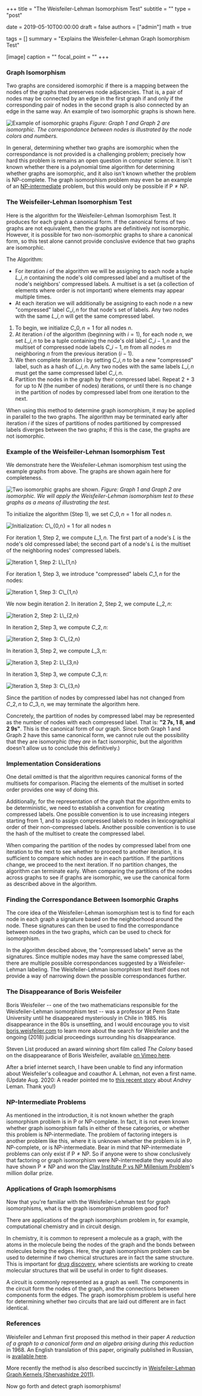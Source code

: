 +++
title = "The Weisfeiler-Lehman Isomorphism Test"
subtitle = ""
type = "post"

date = 2019-05-10T00:00:00
draft = false
authors = ["admin"]
math = true

tags = []
summary = "Explains the Weisfeiler-Lehman Graph Isomorphism Test"

[image]
  caption = ""
  focal_point = ""
+++

### Graph Isomorphism

Two graphs are considered isomorphic if there is a mapping between the nodes of the graphs that preserves node adjacencies.
That is, a pair of nodes may be connected by an edge in the first graph if and only if the corresponding pair of nodes in the second graph is also connected by an edge in the same way.
An example of two isomorphic graphs is shown here.

![Example of isomorphic graphs](graph-isomorphism.png "Two isomorphic graphs are shown.")
*Figure: Graph 1 and Graph 2 are isomorphic.
The correspondance between nodes is illustrated by the node colors and numbers.*

In general, determining whether two graphs are isomorphic when the correspondance is not provided is a challenging problem; precisely how hard this problem is remains an open question in computer science.
It isn't known whether there is a polynomial time algorithm for determining whether graphs are isomorphic, and it also isn't known whether the problem is $\text{NP-complete}.$
The graph isomorphism problem may even be an example of an [$\text{NP-intermediate}$](https://en.wikipedia.org/wiki/NP-intermediate) problem, but this would only be possible if $\text{P} \ne \text{NP}.$

### The Weisfeiler-Lehman Isomorphism Test

Here is the algorithm for the Weisfeiler-Lehman Isomorphism Test.
It produces for each graph a canonical form.
If the canonical forms of two graphs are not equivalent, then the graphs are definitively not isomorphic.
However, it is possible for two non-isomorphic graphs to share a canonical form, so this test alone cannot provide conclusive evidence that two graphs are isomorphic.

The Algorithm:

-  For iteration $i$ of the algorithm we will be assigning to each node a tuple $L\_{i,n}$ containing the node's old compressed label and a multiset of the node's neighbors' compressed labels.
A multiset is a set (a collection of elements where order is not important) where elements may appear multiple times.
-  At each iteration we will additionally be assigning to each node $n$ a new "compressed" label $C\_{i,n}$ for that node's set of labels.
Any two nodes with the same $L\_{i,n}$ will get the same compressed label.

1. To begin, we initialize $C\_{0,n} = 1$ for all nodes $n$.
2. At iteration $i$ of the algorithm (beginning with $i=1$), for each node $n$, we set $L\_{i,n}$ to be a tuple containing the node's old label $C\_{i-1,n}$ and the multiset of compressed node labels $C\_{i-1,m}$ from all nodes $m$ neighboring $n$ from the previous iteration $(i-1)$.
3. We then complete iteration $i$ by setting $C\_{i,n}$ to be a new "compressed" label, such as a hash of $L\_{i,n}$.
Any two nodes with the same labels $L\_{i,n}$ must get the same compressed label $C\_{i,n}$.
4. Partition the nodes in the graph by their compressed label.
Repeat 2 + 3 for up to $N$ (the number of nodes) iterations, or until there is no change in the partition of nodes by compressed label from one iteration to the next.

When using this method to determine graph isomorphism, it may be applied in parallel to the two graphs.
The algorithm may be terminated early after iteration $i$ if the sizes of partitions of nodes partitioned by compressed labels diverges between the two graphs; if this is the case, the graphs are not isomorphic.

### Example of the Weisfeiler-Lehman Isomorphism Test

We demonstrate here the Weisfeiler-Lehman isomorphism test using the example graphs from above.
The graphs are shown again here for completeness.

![Two isomorphic graphs are shown.](graph-isomorphism-000.png "Two isomorphic graphs are shown.")
*Figure: Graph 1 and Graph 2 are isomorphic.
We will apply the Weisfeiler-Lehman isomorphism test to these graphs as a means of illustrating the test.*

To initialize the algorithm (Step 1), we set $C\_{0,n} = 1$ for all nodes $n$.

![Initialization: $C\_{0,n} = 1$ for all nodes $n$](graph-isomorphism-001.png "We initialize $C\_{0,n} = 1$ for all nodes.")

For iteration 1, Step 2, we compute $L\_{1,n}$.
The first part of a node's $L$ is the node's old compressed label; the second part of a node's $L$ is the multiset of the neighboring nodes' compressed labels.

![Iteration 1, Step 2: $L\_{1,n}$](graph-isomorphism-002.png "Iteration 1, Step 2: $L\_{1,n}$")

For iteration 1, Step 3, we introduce "compressed" labels $C\_{1,n}$ for the nodes:

![Iteration 1, Step 3: $C\_{1,n}$](graph-isomorphism-003.png "Iteration 1, Step 3: $C\_{1,n}$")

We now begin iteration 2.
In iteration 2, Step 2, we compute $L\_{2,n}$:

![Iteration 2, Step 2: $L\_{2,n}$](graph-isomorphism-004.png "Iteration 2, Step 2: $L\_{2,n}$")

In iteration 2, Step 3, we compute $C\_{2,n}$:

![Iteration 2, Step 3: $C\_{2,n}$](graph-isomorphism-005.png "Iteration 2, Step 3: $C\_{2,n}$")

In iteration 3, Step 2, we compute $L\_{3,n}$:

![Iteration 3, Step 2: $L\_{3,n}$](graph-isomorphism-006.png "Iteration 3, Step 2: $L\_{3,n}$")

In iteration 3, Step 3, we compute $C\_{3,n}$:

![Iteration 3, Step 3: $C\_{3,n}$](graph-isomorphism-007.png "Iteration 3, Step 3: $C\_{3,n}$")

Since the partition of nodes by compressed label has not changed from $C\_{2,n}$ to $C\_{3,n}$, we may terminate the algorithm here.

Concretely, the partition of nodes by compressed label may be represented as the number of nodes with each compressed label.
That is: **"2 7s, 1 8, and 2 9s"**.
This is the canonical form of our graph.
Since both Graph 1 and Graph 2 have this same canonical form, we cannot rule out the possibility that they are isomorphic (they _are_ in fact isomorphic, but the algorithm doesn't allow us to conclude this definitively.)

### Implementation Considerations

One detail omitted is that the algorithm requires canonical forms of the multisets for comparison.
Placing the elements of the multiset in sorted order provides one way of doing this.

Additionally, for the representation of the graph that the algorithm emits to be deterministic, we need to establish a convention for creating compressed labels.
One possible convention is to use increasing integers starting from 1, and to assign compressed labels to nodes in lexicographical order of their non-compressed labels.
Another possible convention is to use the hash of the multiset to create the compressed label.

When comparing the partition of the nodes by compressed label from one iteration to the next to see whether to proceed to another iteration, it is sufficient to compare which nodes are in each partition.
If the partitions change, we proceed to the next iteration.
If no partition changes, the algorithm can terminate early.
When comparing the partitions of the nodes across graphs to see if graphs are isomorphic, we use the canonical form as described above in the algorithm.

### Finding the Correspondance Between Isomorphic Graphs

The core idea of the Weisfeiler-Lehman isomorphism test is to find for each node in each graph a signature based on the neighborhood around the node.
These signatures can then be used to find the correspondance between nodes in the two graphs, which can be used to check for isomorphism.

In the algorithm descibed above, the "compressed labels" serve as the signatures.
Since multiple nodes may have the same compressed label, there are multiple possible correspondances suggested by a Weisfeiler-Lehman labeling.
The Weisfeiler-Lehman isomorphism test itself does not provide a way of narrowing down the possible correspondances further.

### The Disappearance of Boris Weisfeiler

Boris Weisfeiler -- one of the two mathematicians responsible for the Weisfeiler-Lehman isomorphism test -- was a professor at Penn State University until he disappeared mysteriously in Chile in 1985.
His disappearance in the 80s is unsettling, and I would encourage you to visit [boris.weisfeiler.com](http://www.boris.weisfeiler.com/) to learn more about the search for Weisfeiler and the ongoing (2018) judicial proceedings surrounding his disappearance.

Steven List produced an award winning short film called _The Colony_ based on the disappearance of Boris Weisfeiler, available [on Vimeo here](https://vimeo.com/60220290).

After a brief internet search, I have been unable to find any information about Weisfeiler's colleague and coauthor A. Lehman, not even a first name.
(Update Aug. 2020: A reader pointed me to [this recent story](https://towardsdatascience.com/a-forgotten-story-of-soviet-ai-4af5daaf9cdf) about _Andrey_ Leman. Thank you!)

### NP-Intermediate Problems

As mentioned in the introduction, it is not known whether the graph isomorphism problem is in $\text{P}$ or $\text{NP-complete}$.
In fact, it is not even known whether graph isomorphism falls in either of these categories, or whether this problem is $\text{NP-intermediate}$.
The problem of factoring integers is another problem like this, where it is unknown whether the problem is in $\text{P}$, $\text{NP-complete}$, or is $\text{NP-intermediate}$.
Bear in mind that $\text{NP-intermediate}$ problems can only exist if $\text{P} \ne \text{NP}$.
So if anyone were to show conclusively that factoring or graph isomorphism were $\text{NP-intermediate}$ they would also have shown $\text{P} \ne \text{NP}$ and won the [Clay Institute P vs NP Millenium Problem](https://www.claymath.org/millennium-problems/p-vs-np-problem)'s million dollar prize.

### Applications of Graph Isomorphisms

Now that you're familiar with the Weisfeiler-Lehman test for graph isomorphisms, what is the graph isomorphism problem good for?

There are applications of the graph isomorphism problem in, for example, computational chemistry and in circuit design.

In chemistry, it is common to represent a molecule as a graph, with the atoms in the molecule being the nodes of the graph and the bonds between molecules being the edges.
Here, the graph isomorphism problem can be used to determine if two chemical structures are in fact the same structure.
This is important for [drug discovery](https://en.wikipedia.org/wiki/Drug_discovery), where scientists are working to create molecular structures that will be useful in order to fight diseases.

A circuit is commonly represented as a graph as well.
The components in the circuit form the nodes of the graph, and the connections between components form the edges.
The graph isomorphism problem is useful here for determining whether two circuits that are laid out different are in fact identical.

### References

Weisfeiler and Lehman first proposed this method in their paper _A reduction of a graph to a canonical form and an algebra arising during this reduction_ in 1968.
An English translation of this paper, originally published in Russian, is [available here](https://www.iti.zcu.cz/wl2018/pdf/wl_paper_translation.pdf).

More recently the method is also described succinctly in [Weisfeiler-Lehman Graph Kernels (Shervashidze 2011)](http://www.jmlr.org/papers/volume12/shervashidze11a/shervashidze11a.pdf).

Now go forth and detect graph isomorphisms!
